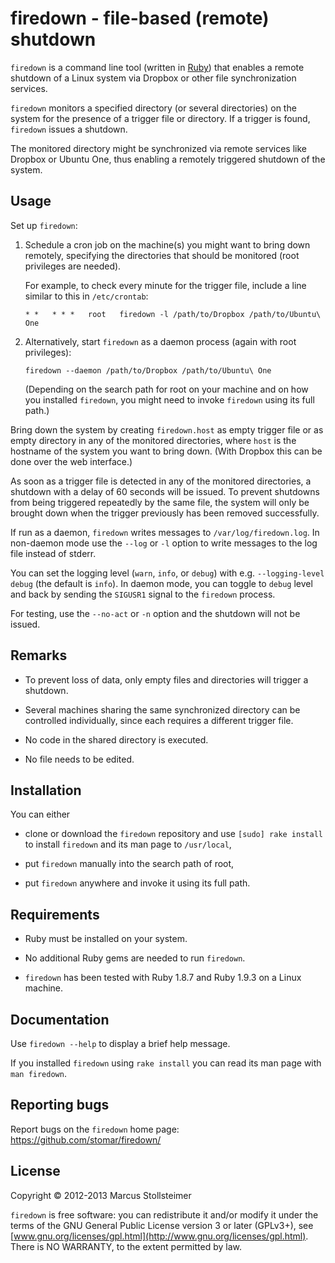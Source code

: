 firedown - file-based (remote) shutdown
=======================================

`firedown` is a command line tool (written in [Ruby][Ruby])
that enables a remote shutdown of a Linux system
via Dropbox or other file synchronization services.

`firedown` monitors a specified directory (or several directories)
on the system for the presence of a trigger file or directory.
If a trigger is found, `firedown` issues a shutdown.

The monitored directory might be synchronized via remote services
like Dropbox or Ubuntu One, thus enabling a remotely triggered
shutdown of the system.

Usage
-----

Set up `firedown`:

1.  Schedule a cron job on the machine(s) you might want to bring down
    remotely, specifying the directories that should be monitored
    (root privileges are needed).

    For example, to check every minute for the trigger file,
    include a line similar to this in `/etc/crontab`:

        * *   * * *   root   firedown -l /path/to/Dropbox /path/to/Ubuntu\ One

2.  Alternatively, start `firedown` as a daemon process
    (again with root privileges):

        firedown --daemon /path/to/Dropbox /path/to/Ubuntu\ One

    (Depending on the search path for root on your machine and on how you
    installed `firedown`, you might need to invoke `firedown` using its
    full path.)

Bring down the system by creating `firedown.host` as empty trigger file
or as empty directory in any of the monitored directories,
where `host` is the hostname of the system you want to bring down.
(With Dropbox this can be done over the web interface.)

As soon as a trigger file is detected in any of the monitored
directories, a shutdown with a delay of 60 seconds will be issued.
To prevent shutdowns from being triggered repeatedly by the
same file, the system will only be brought down when the trigger
previously has been removed successfully.

If run as a daemon, `firedown` writes messages to `/var/log/firedown.log`.
In non-daemon mode use the `--log` or `-l` option to write messages
to the log file instead of stderr.

You can set the logging level (`warn`, `info`, or `debug`)
with e.g. `--logging-level debug` (the default is `info`).
In daemon mode, you can toggle to `debug` level and back
by sending the `SIGUSR1` signal to the `firedown` process.

For testing, use the `--no-act` or `-n` option and the shutdown will
not be issued.

Remarks
-------

- To prevent loss of data,
  only empty files and directories will trigger a shutdown.

- Several machines sharing the same synchronized directory
  can be controlled individually, since each requires
  a different trigger file.

- No code in the shared directory is executed.

- No file needs to be edited.

Installation
------------

You can either

- clone or download the `firedown` repository and
  use `[sudo] rake install` to install `firedown`
  and its man page to `/usr/local`,

- put `firedown` manually into the search path of root,

- put `firedown` anywhere and invoke it using its full path.

Requirements
------------

- Ruby must be installed on your system.

- No additional Ruby gems are needed to run `firedown`.

- `firedown` has been tested with Ruby 1.8.7 and Ruby 1.9.3
  on a Linux machine.

Documentation
-------------

Use `firedown --help` to display a brief help message.

If you installed `firedown` using `rake install` you can read
its man page with `man firedown`.

Reporting bugs
--------------

Report bugs on the `firedown` home page: <https://github.com/stomar/firedown/>

License
-------

Copyright &copy; 2012-2013 Marcus Stollsteimer

`firedown` is free software: you can redistribute it and/or modify
it under the terms of the GNU General Public License version 3 or later (GPLv3+),
see [www.gnu.org/licenses/gpl.html](http://www.gnu.org/licenses/gpl.html).
There is NO WARRANTY, to the extent permitted by law.


[Ruby]: http://www.ruby-lang.org/
